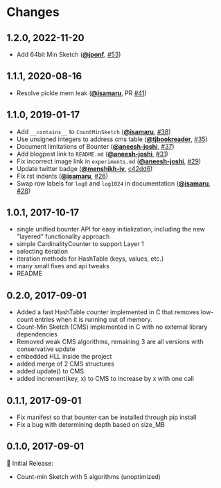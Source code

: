 Changes
=======

## 1.2.0, 2022-11-20

* Add 64bit Min Sketch (__[@jponf](https://github.com/jponf)__, [#53](https://github.com/RaRe-Technologies/bounter/pull/53))

## 1.1.1, 2020-08-16

* Resolve pickle mem leak (__[@isamaru](https://github.com/isamaru)__, PR [#41](https://github.com/RaRe-Technologies/bounter/pull/41))

## 1.1.0, 2019-01-17

* Add `__contains__` to `CountMinSketch` (__[@isamaru](https://github.com/isamaru)__, [#38](https://github.com/RaRe-Technologies/bounter/pull/38))
* Use unsigned integers to address cms table (__[@tjbookreader](https://github.com/tjbookreader)__, [#35](https://github.com/RaRe-Technologies/bounter/pull/35))
* Document limitations of Bounter (__[@aneesh-joshi](https://github.com/aneesh-joshi)__, [#37](https://github.com/RaRe-Technologies/bounter/pull/37))
* Add blogpost link to `README.md` (__[@aneesh-joshi](https://github.com/aneesh-joshi)__, [#31](https://github.com/RaRe-Technologies/bounter/pull/31))
* Fix incorrect image link in `experiments.md` (__[@aneesh-joshi](https://github.com/aneesh-joshi)__, [#29](https://github.com/RaRe-Technologies/bounter/pull/29))
* Update twitter badge (__[@menshikh-iv](https://github.com/menshikh-iv)__, [c42dd6](https://github.com/RaRe-Technologies/bounter/commit/c42dd699db54e7e540c182aea74bffb2f36d09bd))
* Fix rst indents (__[@isamaru](https://github.com/isamaru)__, [#26](https://github.com/RaRe-Technologies/bounter/pull/26))
* Swap row labels for `log8` and `log1024` in documentation (__[@isamaru](https://github.com/isamaru)__, [#28](https://github.com/RaRe-Technologies/bounter/pull/28))

## 1.0.1, 2017-10-17
* single unified bounter API for easy initialization, including the new "layered" functionality approach
* simple CardinalityCounter to support Layer 1
* selecting iteration
* iteration methods for HashTable (keys, values, etc.)
* many small fixes and api tweaks
* README

## 0.2.0, 2017-09-01
* Added a fast HashTable counter implemented in C that removes low-count entries when it is running out of memory.
* Count-Min Sketch (CMS) implemented in C with no external library dependencies
* Removed weak CMS algorithms, remaining 3 are all versions with conservative update
* embedded HLL inside the project
* added merge of 2 CMS structures
* added update() to CMS
* added increment(key, x) to CMS to increase by x with one call


## 0.1.1, 2017-09-01
* Fix manifest so that bounter can be installed through pip install
* Fix a bug with determining depth based on size_MB

## 0.1.0, 2017-09-01

:star2: Initial Release:

* Count-min Sketch with 5 algorithms (unoptimized)
